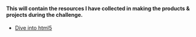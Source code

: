 #### This will contain the resources I have collected in making the products & projects during the challenge.

* [Dive into html5](http://diveintohtml5.info/)
